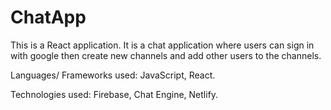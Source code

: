 # ChatApp
This is a React application. It is a chat application where users can sign in with google then create new channels and add other users to the channels. 

Languages/ Frameworks used: JavaScript, React. 

Technologies used: Firebase, Chat Engine, Netlify.
